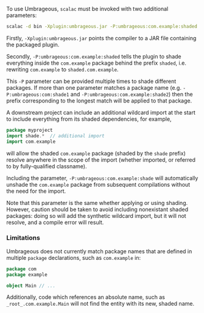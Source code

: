 To use Umbrageous, `scalac` must be invoked with two additional parameters:
```sh
scalac -d bin -Xplugin:umbrageous.jar -P:umbrageous:com.example:shaded *.scala`
```

Firstly, `-Xplugin:umbrageous.jar` points the compiler to a JAR file containing
the packaged plugin.

Secondly, `-P:umbrageous:com.example:shaded` tells the plugin to shade
everything inside the `com.example` package behind the prefix `shaded`, i.e.
rewriting `com.example` to `shaded.com.example`.

This `-P` parameter can be provided multiple times to shade different packages.
If more than one parameter matches a package name (e.g.
`-P:umbrageous:com:shade1` and `-P:umbrageous:com.example:shade2`) then the
prefix corresponding to the longest match will be applied to that package.

A downstream project can include an additional wildcard import at the start to
include everything from its shaded dependencies, for example,
```scala
package myproject
import shade.*  // additional import
import com.example
```
will allow the shaded `com.example` package (shaded by the `shade` prefix)
resolve anywhere in the scope of the import (whether imported, or referred to
by fully-qualified classname).

Including the parameter, `-P:umbrageous:com.example:shade` will automatically
unshade the `com.example` package from subsequent compilations without the need
for the import.

Note that this parameter is the same whether applying or using shading.
However, caution should be taken to avoid including nonexistant shaded
packages: doing so will add the synthetic wildcard import, but it will not
resolve, and a compile error will result.

### Limitations

Umbrageous does not currently match package names that are defined in multiple
`package` declarations, such as `com.example` in:

```scala
package com
package example

object Main // ...
```

Additionally, code which references an absolute name, such as
`_root_.com.example.Main` will not find the entity with its new, shaded name.
